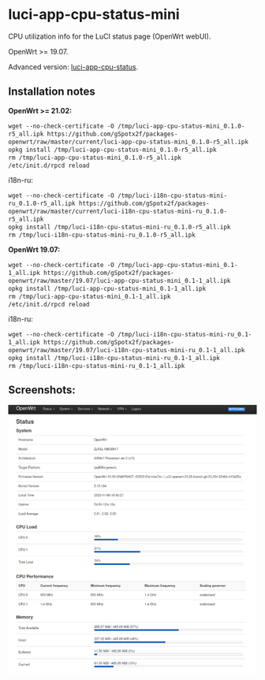 # luci-app-cpu-status-mini
CPU utilization info for the LuCI status page (OpenWrt webUI).

OpenWrt >= 19.07.

Advanced version: [luci-app-cpu-status](https://github.com/gSpotx2f/luci-app-cpu-status).

## Installation notes

**OpenWrt >= 21.02:**

    wget --no-check-certificate -O /tmp/luci-app-cpu-status-mini_0.1.0-r5_all.ipk https://github.com/gSpotx2f/packages-openwrt/raw/master/current/luci-app-cpu-status-mini_0.1.0-r5_all.ipk
    opkg install /tmp/luci-app-cpu-status-mini_0.1.0-r5_all.ipk
    rm /tmp/luci-app-cpu-status-mini_0.1.0-r5_all.ipk
    /etc/init.d/rpcd reload

i18n-ru:

    wget --no-check-certificate -O /tmp/luci-i18n-cpu-status-mini-ru_0.1.0-r5_all.ipk https://github.com/gSpotx2f/packages-openwrt/raw/master/current/luci-i18n-cpu-status-mini-ru_0.1.0-r5_all.ipk
    opkg install /tmp/luci-i18n-cpu-status-mini-ru_0.1.0-r5_all.ipk
    rm /tmp/luci-i18n-cpu-status-mini-ru_0.1.0-r5_all.ipk

**OpenWrt 19.07:**

    wget --no-check-certificate -O /tmp/luci-app-cpu-status-mini_0.1-1_all.ipk https://github.com/gSpotx2f/packages-openwrt/raw/master/19.07/luci-app-cpu-status-mini_0.1-1_all.ipk
    opkg install /tmp/luci-app-cpu-status-mini_0.1-1_all.ipk
    rm /tmp/luci-app-cpu-status-mini_0.1-1_all.ipk
    /etc/init.d/rpcd reload

i18n-ru:

    wget --no-check-certificate -O /tmp/luci-i18n-cpu-status-mini-ru_0.1-1_all.ipk https://github.com/gSpotx2f/packages-openwrt/raw/master/19.07/luci-i18n-cpu-status-mini-ru_0.1-1_all.ipk
    opkg install /tmp/luci-i18n-cpu-status-mini-ru_0.1-1_all.ipk
    rm /tmp/luci-i18n-cpu-status-mini-ru_0.1-1_all.ipk

## Screenshots:

![](https://github.com/gSpotx2f/luci-app-cpu-status-mini/blob/master/screenshots/01.jpg)
